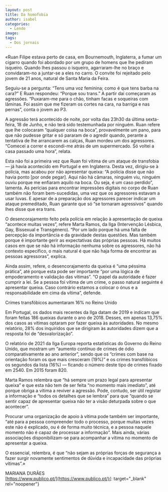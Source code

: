 ```yaml
---
layout: post
title: Da homofobia
author: isabel
categories:
  - Lendo
image:
tags:
  - Dos jornais
---
```

&laquo;Ruan Filipe estava perto de casa, em Bournemouth, Inglaterra, a fumar um cigarro quando foi abordado por um grupo de homens que lhe pediram isqueiro. Quando lhes passou o isqueiro, agarraram-lhe no bra&ccedil;o e convidaram-no a juntar-se a eles no carro. O convite foi rejeitado pelo jovem de 21 anos, natural de Santa Maria da Feira.

Seguiu-se a pergunta: “Tens uma voz feminina; como é que tens barba na cara?” E Ruan respondeu: “Porque sou trans.” A partir da&iacute; come&ccedil;aram as agress&otilde;es. “Puxaram-me para o ch&atilde;o, tinham facas e soqueiras com l&acirc;minas. Foi assim que me fizeram os cortes na cara, na barriga e nas pernas”, conta o jovem ao P3.

A agress&atilde;o ter&aacute; acontecido de noite, por volta das 23h30 da &uacute;ltima sexta-feira, 18 de Junho, e n&atilde;o ter&aacute; sido testemunhada por ninguém. Ruan refere que lhe colocaram “qualquer coisa na boca”, provavelmente um pano, para que n&atilde;o pudesse gritar e s&oacute; pararam de o agredir quando, perante a tentativa de lhe arrancarem as cal&ccedil;as, Ruan mordeu um dos agressores. “Comecei a correr e escondi-me atr&aacute;s de um supermercado. S&oacute; voltei a casa passado uma hora”, relata.

Esta n&atilde;o foi a primeira vez que Ruan foi v&iacute;tima de um ataque de transfobia — j&aacute; havia acontecido em Portugal e em Inglaterra. Desta vez, dirigiu-se &agrave; pol&iacute;cia, mas acabou por n&atilde;o apresentar queixa: “A pol&iacute;cia disse que n&atilde;o havia ponto \[por onde pegar\]. Aqui n&atilde;o h&aacute; c&acirc;maras, ninguém viu, ninguém ouviu porque me enfiaram aquilo na boca. Ou seja, é um caso perdido”, lamenta. As per&iacute;cias para encontrar impress&otilde;es digitais no corpo de Ruan também n&atilde;o foram bem-sucedidas, uma vez que os agressores estavam a usar luvas. E apesar de a prepara&ccedil;&atilde;o dos agressores parecer indicar um ataque premeditado, Ruan garante que s&oacute; “se tornaram agressivos” quando lhes disse que era trans.

O desencorajamento feito pela pol&iacute;cia em rela&ccedil;&atilde;o &agrave; apresenta&ccedil;&atilde;o de queixa “acontece muitas vezes”, refere Marta Ramos, da Ilga (Interven&ccedil;&atilde;o Lésbica, Gay, Bissexual e Transgénero). “Por um lado porque h&aacute; uma falta de percep&ccedil;&atilde;o da import&acirc;ncia e da gravidade destas quest&otilde;es. Mas também porque é importante gerir as expectativas das pr&oacute;prias pessoas. H&aacute; muitos casos em que se n&atilde;o h&aacute; informa&ccedil;&atilde;o nenhuma sobre os agressores, n&atilde;o h&aacute; contexto espec&iacute;fico, o mais natural é que n&atilde;o haja forma de encontrar as pessoas agressoras”, explica.

Ainda assim, refere, o desencorajamento da queixa é “uma péssima pr&aacute;tica”, até porque esta pode ser importante “por uma l&oacute;gica de empoderamento e valida&ccedil;&atilde;o das v&iacute;timas”. “O papel da autoridade é fazer cumprir a lei. Se a pessoa foi v&iacute;tima de um crime, o passo natural seguinte é apresentar queixa. Caso contr&aacute;rio estamos a colocar o &oacute;nus e a responsabilidade em cima da v&iacute;tima”, defende.

Crimes transf&oacute;bicos aumentaram 16% no Reino Unido

Em Portugal, os dados mais recentes da Ilga datam de 2019 e indicam que foram feitas 186 queixas durante o ano de 2018. Desses, em apenas 13,75% dos casos as v&iacute;timas optaram por fazer queixa &agrave;s autoridades. No mesmo relat&oacute;rio, 28% dos inquiridos que se dirigiram &agrave;s autoridades dizem que a resposta foi de “desvaloriza&ccedil;&atilde;o”.

O relat&oacute;rio de 2021 da Ilga Europa reporta estat&iacute;sticas do Governo do Reino Unido, que mostram um “aumento cont&iacute;nuo de crimes de &oacute;dio comparativamente ao ano anterior”, sendo que os “crimes com base na orienta&ccedil;&atilde;o foram os que mais cresceram (19%)” e os crimes transf&oacute;bicos os segundos da lista (16%) — ficando o n&uacute;mero deste tipo de crimes fixado em 2540. Em 2015 foram 820.

Marta Ramos relembra que “h&aacute; sempre um prazo legal para apresentar queixa” e que esta n&atilde;o tem de ser feita “no momento mais imediato”, até porque obriga a v&iacute;tima a reviver a agress&atilde;o. Pode, contudo, ser &uacute;til registar a informa&ccedil;&atilde;o e “todos os detalhes que se lembra” para que “quando se sentir capaz de apresentar queixa n&atilde;o ter a vis&atilde;o deturpada sobre o que acontecer”.

Procurar uma organiza&ccedil;&atilde;o de apoio &agrave; v&iacute;tima pode também ser importante, “até para a pessoa compreender todo o processo, porque muitas vezes este n&atilde;o é explicado, ou é de forma muito técnica, e a pessoa naquele momento n&atilde;o é capaz de processar a informa&ccedil;&atilde;o”. Mais ainda, v&aacute;rias associa&ccedil;&otilde;es disponibilizam-se para acompanhar a v&iacute;tima no momento de apresentar a queixa.

O essencial, relembra, é que “n&atilde;o sejam as pr&oacute;prias for&ccedil;as de seguran&ccedil;a a fazer surgir novamente sentimentos de d&uacute;vida e incapacidade das pr&oacute;prias v&iacute;timas”.&raquo;

MARIANA DUR&Atilde;ES<br>[https://www.publico.pt/](https://www.publico.pt/){: target="_blank" rel="noopener"}
